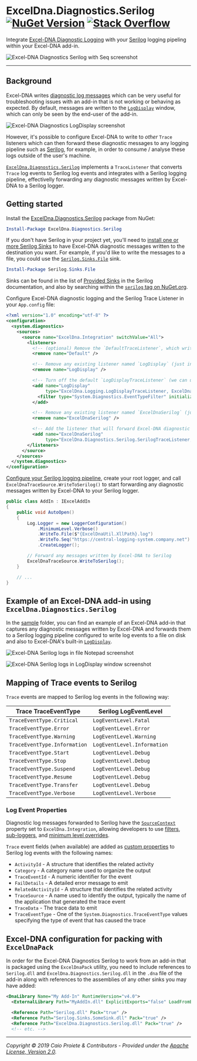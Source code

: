 # ExcelDna.Diagnostics.Serilog [![NuGet Version](http://img.shields.io/nuget/v/ExcelDna.Diagnostics.Serilog.svg?style=flat)](https://www.nuget.org/packages/ExcelDna.Diagnostics.Serilog/) [![Stack Overflow](https://img.shields.io/badge/stack%20overflow-excel--dna-orange.svg)](http://stackoverflow.com/questions/tagged/excel-dna)

Integrate [Excel-DNA Diagnostic Logging](https://github.com/Excel-DNA/ExcelDna/wiki/Diagnostic-Logging) with your [Serilog](https://serilog.net) logging pipeling within your Excel-DNA add-in.

![Excel-DNA Diagnostics Serilog with Seq screenshot](assets/serilog-logs-seq.png)

---

## Background

Excel-DNA writes [diagnostic log messages](https://github.com/Excel-DNA/ExcelDna/wiki/Diagnostic-Logging) which can be very useful for troubleshooting issues with an add-in that is not working or behaving as expected. By default, messages are written to the [`LogDisplay`](https://github.com/caioproiete/serilog-sinks-exceldnalogdisplay) window, which can only be seen by the end-user of the add-in.

![Excel-DNA Diagnostics LogDisplay screenshot](assets/default-logdisplay-logs.png)

However, it's possible to configure Excel-DNA to write to _other_ `Trace` listeners which can then forward these diagnostic messages to any logging pipeline such as [Serilog](https://serilog.net), for example, in order to consume / analyse these logs outside of the user's machine.

[`ExcelDna.Diagnostics.Serilog`](https://github.com/caioproiete/exceldna-diagnostics-serilog) implements a `TraceListener` that converts `Trace` log events to Serilog log events and integrates with a Serilog logging pipeline, effectivelly forwarding any diagnostic messages written by Excel-DNA to a Serilog logger.


## Getting started

Install the [ExcelDna.Diagnostics.Serilog](https://www.nuget.org/packages/ExcelDna.Diagnostics.Serilog/) package from NuGet:

```powershell
Install-Package ExcelDna.Diagnostics.Serilog
```

If you don't have Serilog in your project yet, you'll need to [install one or more Serilog Sinks](https://github.com/serilog/serilog/wiki/Provided-Sinks) to have Excel-DNA diagnostic messages written to the destination you want. For example, if you'd like to write the messages to a file, you could use the [`Serilog.Sinks.File`](https://github.com/serilog/serilog-sinks-file) sink.

```powershell
Install-Package Serilog.Sinks.File
```

Sinks can be found in the list of [Provided Sinks](https://github.com/serilog/serilog/wiki/Provided-Sinks) in the Serilog documentation, and also by searching within the [`serilog` tag on NuGet.org](https://www.nuget.org/packages?q=Tags%3A%22serilog%22).

Configure Excel-DNA diagnostic logging and the Serilog Trace Listener in your `App.config` file:

```xml
<?xml version="1.0" encoding="utf-8" ?>
<configuration>
  <system.diagnostics>
    <sources>
      <source name="ExcelDna.Integration" switchValue="All">
        <listeners>
          <!-- (optional) Remove the `DefaultTraceListener`, which writes to the attached debugger -->
          <remove name="Default" />

          <!-- Remove any existing listener named `LogDisplay` (just in case) -->
          <remove name="LogDisplay" />

          <!-- Turn off the default `LogDisplayTraceListener` (we can use Serilog for that) -->
          <add name="LogDisplay"
               type="ExcelDna.Logging.LogDisplayTraceListener, ExcelDna.Integration">
            <filter type="System.Diagnostics.EventTypeFilter" initializeData="Off" />
          </add>

          <!-- Remove any existing listener named `ExcelDnaSerilog` (just in case) -->
          <remove name="ExcelDnaSerilog" />

          <!-- Add the listener that will forward Excel-DNA diagnostic messages to Serilog -->
          <add name="ExcelDnaSerilog"
               type="ExcelDna.Diagnostics.Serilog.SerilogTraceListener, ExcelDna.Diagnostics.Serilog" />
        </listeners>
      </source>
    </sources>
  </system.diagnostics>
</configuration>
```

[Configure your Serilog logging pipeline](https://github.com/serilog/serilog/wiki/Configuration-Basics), create your root logger, and call `ExcelDnaTraceSource.WriteToSerilog()` to start forwarding any diagnostic messages written by Excel-DNA to your Serilog logger.

```csharp
public class AddIn : IExcelAddIn
{
    public void AutoOpen()
    {
        Log.Logger = new LoggerConfiguration()
            .MinimumLevel.Verbose()
            .WriteTo.File($"{ExcelDnaUtil.XllPath}.log")
            .WriteTo.Seq("https://central-logging-system.company.net")
            .CreateLogger();

        // Forward any messages written by Excel-DNA to Serilog
        ExcelDnaTraceSource.WriteToSerilog();
    }

    // ...
}
```


## Example of an Excel-DNA add-in using `ExcelDna.Diagnostics.Serilog`

In the [sample](sample/) folder, you can find an example of an Excel-DNA add-in that captures any diagnostic messages written by Excel-DNA and forwards them to a Serilog logging pipeline configured to write log events to a file on disk and also to Excel-DNA's built-in [`LogDisplay`](https://github.com/caioproiete/serilog-sinks-exceldnalogdisplay).

![Excel-DNA Serilog logs in file Notepad screenshot](assets/serilog-logs-file-notepad.png)

![Excel-DNA Serilog logs in LogDisplay window screenshot](assets/serilog-logs-exceldna-logdisplay.png)


## Mapping of Trace events to Serilog

`Trace` events are mapped to Serilog log events in the following way:

| Trace TraceEventType         | Serilog LogEventLevel       |
| ---------------------------- | --------------------------- |
| `TraceEventType.Critical`    | `LogEventLevel.Fatal`       |
| `TraceEventType.Error`       | `LogEventLevel.Error`       |
| `TraceEventType.Warning`     | `LogEventLevel.Warning`     |
| `TraceEventType.Information` | `LogEventLevel.Information` |
| `TraceEventType.Start`       | `LogEventLevel.Debug`       |
| `TraceEventType.Stop`        | `LogEventLevel.Debug`       |
| `TraceEventType.Suspend`     | `LogEventLevel.Debug`       |
| `TraceEventType.Resume`      | `LogEventLevel.Debug`       |
| `TraceEventType.Transfer`    | `LogEventLevel.Debug`       |
| `TraceEventType.Verbose`     | `LogEventLevel.Verbose`     |

### Log Event Properties

Diagnostic log messages forwarded to Serilog have the [`SourceContext`](https://github.com/serilog/serilog/wiki/Writing-Log-Events#source-contexts) property set to `ExcelDna.Integration`, allowing developers to use [filters](https://github.com/serilog/serilog/wiki/Configuration-Basics#filters), [sub-loggers](https://github.com/serilog/serilog/wiki/Configuration-Basics#sub-loggers), and [minimum level overrides](https://github.com/serilog/serilog/wiki/AppSettings#adding-minimum-level-overrides).

`Trace` event fields (when available) are added as [custom properties](https://github.com/serilog/serilog/wiki/Enrichment) to Serilog log events with the following names:
  * `ActivityId` - A structure that identifies the related activity
  * `Category` - A category name used to organize the output
  * `TraceEventId` - A numeric identifier for the event
  * `FailDetails` - A detailed error message to emit
  * `RelatedActivityId` - A structure that identifies the related activity
  * `TraceSource` - A name used to identify the output, typically the name of the application that generated the trace event
  * `TraceData` - The trace data to emit
  * `TraceEventType` - One of the `System.Diagnostics.TraceEventType` values specifying the type of event that has caused the trace


## Excel-DNA configuration for packing with `ExcelDnaPack`

In order for the Excel-DNA Diagnostics Serilog to work from an add-in that is packaged using the `ExcelDnaPack` utility, you need to include references to `Serilog.dll` and `ExcelDna.Diagnostics.Serilog.dll` in the `.dna` file of the add-in along with references to the assemblies of any other sinks you may have added:

```xml
<DnaLibrary Name="My Add-In" RuntimeVersion="v4.0">
  <ExternalLibrary Path="MyAddIn.dll" ExplicitExports="false" LoadFromBytes="true" Pack="true" />

  <Reference Path="Serilog.dll" Pack="true" />
  <Reference Path="Serilog.Sinks.SomeSink.dll" Pack="true" />
  <Reference Path="ExcelDna.Diagnostics.Serilog.dll" Pack="true" />
  <!-- etc. -->
```

---

_Copyright &copy; 2019 Caio Proiete & Contributors - Provided under the [Apache License, Version 2.0](http://apache.org/licenses/LICENSE-2.0.html)._
